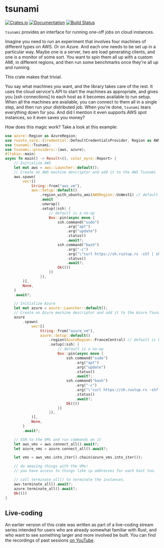 # tsunami

[![Crates.io](https://img.shields.io/crates/v/tsunami.svg)](https://crates.io/crates/tsunami)
[![Documentation](https://docs.rs/tsunami/badge.svg)](https://docs.rs/tsunami/)
[![Build Status](https://travis-ci.org/jonhoo/tsunami.svg?branch=master)](https://travis-ci.org/jonhoo/tsunami)

`tsunami` provides an interface for running one-off jobs on cloud instances.

Imagine you need to run an experiment that involves four machines of different types on AWS. Or
on Azure. And each one needs to be set up in a particular way. Maybe one is a server, two are
load generating clients, and one is a monitor of some sort. You want to spin them all up with a
custom AMI, in different regions, and then run some benchmarks once they're all up and running.

This crate makes that trivial.

You say what machines you want, and the library takes care of the rest. It uses the cloud
service's API to start the machines as appropriate, and gives you [ssh connections] to each
host as it becomes available to run setup. When all the machines are available, you can connect
to them all in a single step, and then run your distributed job. When you're done, `tsunami`
tears everything down for you. And did I mention it even supports AWS spot instances, so it
even saves you money?

How does this magic work? Take a look at this example:

```rust
use azure::Region as AzureRegion;
use rusoto_core::{credential::DefaultCredentialsProvider, Region as AWSRegion};
use tsunami::Tsunami;
use tsunami::providers::{aws, azure};
#[tokio::main]
async fn main() -> Result<(), color_eyre::Report> {
    // Initialize AWS
    let mut aws = aws::Launcher::default();
    // Create an AWS machine descriptor and add it to the AWS Tsunami
    aws.spawn(
        vec![(
            String::from("aws_vm"),
            aws::Setup::default()
                .region_with_ubuntu_ami(AWSRegion::UsWest1) // default is UsEast1
                .await
                .unwrap()
                .setup(|ssh| {
                    // default is a no-op
                    Box::pin(async move {
                        ssh.command("sudo")
                            .arg("apt")
                            .arg("update")
                            .status()
                            .await?;
                        ssh.command("bash")
                            .arg("-c")
                            .arg("\"curl https://sh.rustup.rs -sSf | sh -- -y\"")
                            .status()
                            .await?;
                        Ok(())
                    })
                }),
        )],
        None,
    )
    .await?;

    // Initialize Azure
    let mut azure = azure::Launcher::default();
    // Create an Azure machine descriptor and add it to the Azure Tsunami
    azure
        .spawn(
            vec![(
                String::from("azure_vm"),
                azure::Setup::default()
                    .region(AzureRegion::FranceCentral) // default is EastUs
                    .setup(|ssh| {
                        // default is a no-op
                        Box::pin(async move {
                            ssh.command("sudo")
                                .arg("apt")
                                .arg("update")
                                .status()
                                .await?;
                            ssh.command("bash")
                                .arg("-c")
                                .arg("\"curl https://sh.rustup.rs -sSf | sh -- -y\"")
                                .status()
                                .await?;
                            Ok(())
                        })
                    }),
            )],
            None,
        )
        .await?;

    // SSH to the VMs and run commands on it
    let aws_vms = aws.connect_all().await?;
    let azure_vms = azure.connect_all().await?;

    let vms = aws_vms.into_iter().chain(azure_vms.into_iter());

    // do amazing things with the VMs!
    // you have access to things like ip addresses for each host too.

    // call terminate_all() to terminate the instances.
    aws.terminate_all().await?;
    azure.terminate_all().await?;
    Ok(())
}
```

## Live-coding

An earlier version of this crate was written as part of a live-coding stream series intended
for users who are already somewhat familiar with Rust, and who want to see something larger and
more involved be built. You can find the recordings of past sessions [on
YouTube](https://www.youtube.com/playlist?list=PLqbS7AVVErFgY2faCIYjJZv_RluGkTlKt).
